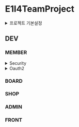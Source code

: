 # E1I4TeamProject

<details>
<summary>프로젝트 기본설정</summary>


프로젝트명 : E1i4TeamProject

프로그래밍 언어 : JAVA

프레임워크 : Springboot 2.7.11

라이브러리 DI : Spring WEB(MVC), Thymeleaf, Spring Data JPA, Lombok, SpringSecurity5 
               , websocket, validation, OAuth2, security  

데이터베이스 : MySql8

ORM : Spring Data JPA (JAVA(SQL))

개발툴 : IntelliJ

템플릿 엔진 : Thymeleaf (HTML + Data)

빌드 : Gradle

설정 : application.yml, application-oauth2.yml

</details>

## DEV

### MEMBER
<details>
<summary>Security</summary>


</details>

<details>
<summary>Oauth2</summary>

</details>





### BOARD
### SHOP
### ADMIN
### FRONT